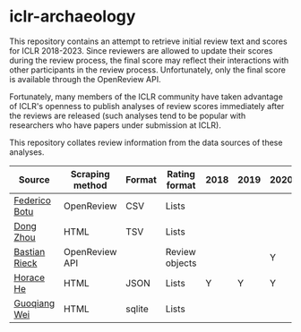 # iclr-archaeology

This repository contains an attempt to retrieve initial review text and scores for ICLR 2018-2023. Since reviewers are allowed to update their scores during the review process, the final score may reflect their interactions with other participants in the review process. Unfortunately, only the final score is available through the OpenReview API.

Fortunately, many members of the ICLR community have taken advantage of ICLR's openness to publish analyses of review scores immediately after the reviews are released (such analyses tend to be popular with researchers who have papers  under submission at ICLR).

This repository collates review information from the data sources of these analyses.

| Source                                                                                                   | Scraping method | Format | Rating format  | 2018 | 2019 | 2020 | 2021 | 2022 | 2023 |
|----------------------------------------------------------------------------------------------------------|-----------------|--------|----------------|------|------|------|------|------|------|
| [Federico Botu](https://github.com/fedebotu/ICLR2023-OpenReviewData/tree/main)                           | OpenReview      | CSV    | Lists          |      |      |      |      | Y    | Y    |
| [Dong Zhou](https://github.com/evanzd/ICLR2021-OpenReviewData/tree/master)                               | HTML            | TSV    | Lists          |      |      |      | Y    |      |      |
| [Bastian Rieck](https://github.com/Pseudomanifold/iclr-analysis/)                                        | OpenReview API  |        | Review objects |      |      | Y    | Y    |      |      |
| [Horace He](https://github.com/Chillee/OpenReviewExplorer/tree/c419b5d459ad9292b7df045052a1f4b4966a0399) | HTML            | JSON   | Lists          | Y    | Y    | Y    |      |      |      |
| [Guoqiang Wei](https://github.com/weigq/iclr2022_stats)                                                  | HTML            | sqlite | Lists          |      |      |      |      | Y    | Y    |
